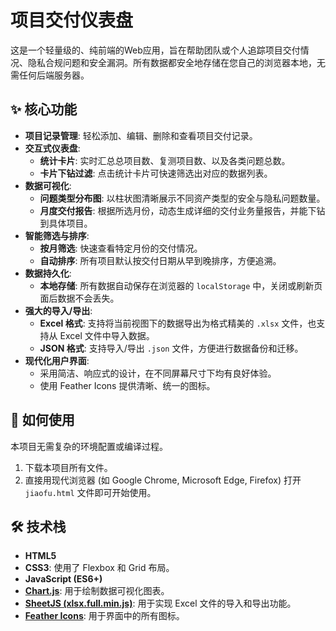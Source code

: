 
# 项目交付仪表盘

这是一个轻量级的、纯前端的Web应用，旨在帮助团队或个人追踪项目交付情况、隐私合规问题和安全漏洞。所有数据都安全地存储在您自己的浏览器本地，无需任何后端服务器。

## ✨ 核心功能

- **项目记录管理**: 轻松添加、编辑、删除和查看项目交付记录。
- **交互式仪表盘**:
    - **统计卡片**: 实时汇总总项目数、复测项目数、以及各类问题总数。
    - **卡片下钻过滤**: 点击统计卡片可快速筛选出对应的数据列表。
- **数据可视化**:
    - **问题类型分布图**: 以柱状图清晰展示不同资产类型的安全与隐私问题数量。
    - **月度交付报告**: 根据所选月份，动态生成详细的交付业务量报告，并能下钻到具体项目。
- **智能筛选与排序**:
    - **按月筛选**: 快速查看特定月份的交付情况。
    - **自动排序**: 所有项目默认按交付日期从早到晚排序，方便追溯。
- **数据持久化**:
    - **本地存储**: 所有数据自动保存在浏览器的 `localStorage` 中，关闭或刷新页面后数据不会丢失。
- **强大的导入/导出**:
    - **Excel 格式**: 支持将当前视图下的数据导出为格式精美的 `.xlsx` 文件，也支持从 Excel 文件中导入数据。
    - **JSON 格式**: 支持导入/导出 `.json` 文件，方便进行数据备份和迁移。
- **现代化用户界面**:
    - 采用简洁、响应式的设计，在不同屏幕尺寸下均有良好体验。
    - 使用 Feather Icons 提供清晰、统一的图标。

## 🚀 如何使用

本项目无需复杂的环境配置或编译过程。

1.  下载本项目所有文件。
2.  直接用现代浏览器 (如 Google Chrome, Microsoft Edge, Firefox) 打开 `jiaofu.html` 文件即可开始使用。

## 🛠️ 技术栈

- **HTML5**
- **CSS3**: 使用了 Flexbox 和 Grid 布局。
- **JavaScript (ES6+)**
- **[Chart.js](https://www.chartjs.org/)**: 用于绘制数据可视化图表。
- **[SheetJS (xlsx.full.min.js)](https://sheetjs.com/)**: 用于实现 Excel 文件的导入和导出功能。
- **[Feather Icons](https://feathericons.com/)**: 用于界面中的所有图标。

